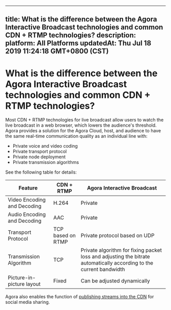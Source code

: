 
---
title: What is the difference between the Agora Interactive Broadcast technologies and common CDN + RTMP technologies?
description: 
platform: All Platforms
updatedAt: Thu Jul 18 2019 11:24:18 GMT+0800 (CST)
---
# What is the difference between the Agora Interactive Broadcast technologies and common CDN + RTMP technologies?
Most CDN + RTMP technologies for live broadcast allow users to watch the live broadcast in a web browser, which lowers the audience's threshold. 
Agora provides a solution for the Agora Cloud, host, and audience to have the same real-time communication quality as an individual line with:

- Private voice and video coding
- Private transport protocol
- Private node deployment
- Private transmission algorithms

See the following table for details:

| Feature                | CDN + RTMP        | Agora Interactive Broadcast                                  |
| --------------------------- | ----------------- | ------------------------------------------------------------ |
| Video Encoding and Decoding | H.264             | Private                                                      |
| Audio Encoding and Decoding | AAC               | Private                                                      |
| Transport Protocol          | TCP based on RTMP | Private protocol based on UDP                                |
| Transmission Algorithm      | TCP               | Private algorithm for fixing packet loss and adjusting the bitrate automatically according to the current bandwidth |
| Picture-in-picture layout   | Fixed             | Can be adjusted dynamically                                  |

Agora also enables the function of [publishing streams into the CDN](https://docs.agora.io/en/Interactive%20Broadcast/push_stream_android2.0?platform=Android) for social media sharing.
